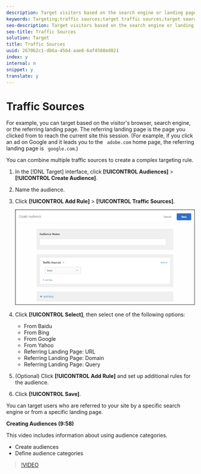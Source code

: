 ```yaml
---
description: Target visitors based on the search engine or landing page that refers them to your site.
keywords: Targeting;traffic sources;target traffic sources;target search engine;search engine;landing page;target landing page;referring landing page
seo-description: Target visitors based on the search engine or landing page that refers them to your site.
seo-title: Traffic Sources
solution: Target
title: Traffic Sources
uuid: 2670b2c1-db6a-4564-aae8-6af4588ed021
index: y
internal: n
snippet: y
translate: y
---
```


# Traffic Sources

For example, you can target based on the visitor's browser, search engine, or the referring landing page. The referring landing page is the page you clicked from to reach the current site this session. (For example, if you click an ad on Google and it leads you to the ` adobe.com` home page, the referring landing page is ` google.com`.) 

You can combine multiple traffic sources to create a complex targeting rule. 


1. In the [!DNL  Target] interface, click **[!UICONTROL  Audiences]** > **[!UICONTROL  Create Audience]**. 

1. Name the audience. 

1. Click **[!UICONTROL  Add Rule]** > **[!UICONTROL  Traffic Sources]**. 

   ![](assets/target_traffic_source.png) 

1. Click **[!UICONTROL  Select]**, then select one of the following options: 


    * From Baidu
    * From Bing
    * From Google
    * From Yahoo
    * Referring Landing Page: URL
    * Referring Landing Page: Domain
    * Referring Landing Page: Query


1. (Optional) Click **[!UICONTROL  Add Rule]** and set up additional rules for the audience. 

1. Click **[!UICONTROL  Save]**. 



You can target users who are referred to your site by a specific search engine or from a specific landing page. 

**Creating Audiences (9:58)** 

This video includes information about using audience categories. 


* Create audiences
* Define audience categories


>[!VIDEO](https://vimeo.com/wV9lVTSOxMk) 
